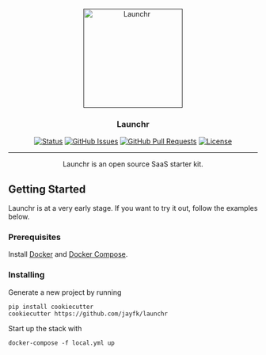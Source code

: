 <p align="center">
  <a href="" rel="noopener">
 <img width=200px height=200px src="https://raw.githubusercontent.com/jayfk/launchr/master/logo.png" alt="Launchr"></a>
</p>

<h3 align="center">Launchr</h3>

<div align="center">

  [![Status](https://img.shields.io/badge/status-active-success.svg)]() 
  [![GitHub Issues](https://img.shields.io/github/issues/jayfk/launchr.svg)](https://github.com/kylelobo/The-Documentation-Compendium/issues)
  [![GitHub Pull Requests](https://img.shields.io/github/issues-pr/jayfk/launchr.svg)](https://github.com/kylelobo/The-Documentation-Compendium/pulls)
  [![License](https://img.shields.io/badge/license-MIT-blue.svg)](/LICENSE)

</div>

---

<p align="center"> 
    Launchr is an open source SaaS starter kit.<br> 
</p>

## Getting Started <a name = "getting_started"></a>
Launchr is at a very early stage. If you want to try it out, follow the examples below.

### Prerequisites
Install [Docker](https://docs.docker.com/install/) and [Docker Compose](https://docs.docker.com/compose/install/).

### Installing
Generate a new project by running
```
pip install cookiecutter
cookiecutter https://github.com/jayfk/launchr
```

Start up the stack with
```
docker-compose -f local.yml up
```
